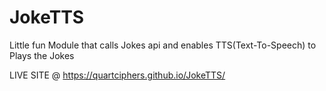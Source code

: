 # JokeTTS
Little fun  Module that calls Jokes api and enables TTS(Text-To-Speech) to Plays the Jokes 

LIVE SITE
@ https://quartciphers.github.io/JokeTTS/
